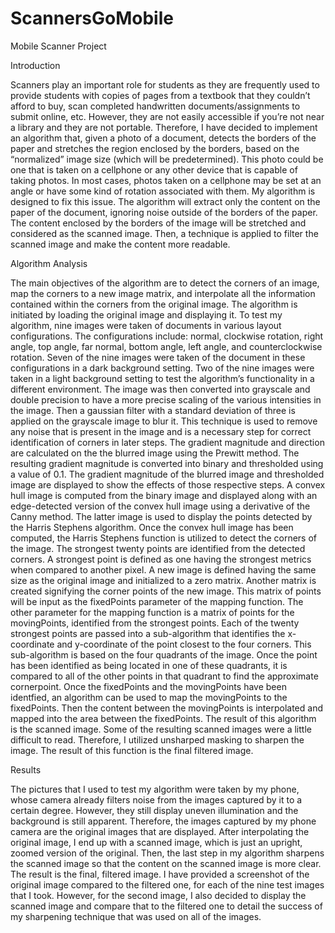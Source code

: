 # ScannersGoMobile
Mobile Scanner Project

Introduction

  Scanners play an important role for students as they are frequently used to provide students with copies of pages from a textbook that they couldn’t afford to buy, scan completed handwritten documents/assignments to submit online, etc. However, they are not easily accessible if you’re not near a library and they are not portable. Therefore, I have decided to implement an algorithm that, given a photo of a document, detects the borders of the paper and stretches the region enclosed by the borders, based on the “normalized” image size (which will be predetermined). This photo could be one that is taken on a cellphone or any other device that is capable of taking photos. In most cases, photos taken on a cellphone may be set at an angle or have some kind of rotation associated with them. My algorithm is designed to fix this issue. The algorithm will extract only the content on the paper of the document, ignoring noise outside of the borders of the paper. The content enclosed by the borders of the image will be stretched and considered as the scanned image. Then, a technique is applied to filter the scanned image and make the content more readable.

Algorithm Analysis

  The main objectives of the algorithm are to detect the corners of an image, map the corners to a new image matrix, and interpolate all the information contained within the corners from the original image. The algorithm is initiated by loading the original image and displaying it. To test my algorithm, nine images were taken of documents in various layout configurations. The configurations include: normal, clockwise rotation, right angle, top angle, far normal, bottom angle, left angle, and counterclockwise rotation. Seven of the nine images were taken of the document in these configurations in a dark background setting. Two of the nine images were taken in a light background setting to test the algorithm’s functionality in a different environment. The image was then converted into grayscale and double precision to have a more precise scaling of the various intensities in the image. Then a gaussian filter with a standard deviation of three is applied on the grayscale image to blur it. This technique is used to remove any noise that is present in the image and is a necessary step for correct identification of corners in later steps. The gradient magnitude and direction are calculated on the the blurred image using the Prewitt method. The resulting gradient magnitude is converted into binary and thresholded using a value of 0.1. The gradient magnitude of the blurred image and thresholded image are displayed to show the effects of those respective steps. A convex hull image is computed from the binary image and displayed along with an edge-detected version of the convex hull image using a derivative of the Canny method. The latter image is used to display the points detected by the Harris Stephens algorithm.
  Once the convex hull image has been computed, the Harris Stephens function is utilized to detect the corners of the image. The strongest twenty points are identified from the detected corners. A strongest point is defined as one having the strongest metrics when compared to another pixel. A new image is defined having the same size as the original image and initialized to a zero matrix. Another matrix is created signifying the corner points of the new image. This matrix of points will be input as the fixedPoints parameter of the mapping function.
  The other parameter for the mapping function is a matrix of points for the movingPoints, identified from the strongest points. Each of the twenty strongest points are passed into a sub-algorithm that identifies the x-coordinate and y-coordinate of the point closest to the four corners. This sub-algorithm is based on the four quadrants of the image. Once the point has been identified as being located in one of these quadrants, it is compared to all of the other points in that quadrant to find the approximate cornerpoint.
  Once the fixedPoints and the movingPoints have been identfied, an algorithm can be used to map the movingPoints to the fixedPoints. Then the content between the movingPoints is interpolated and mapped into the area between the fixedPoints. The result of this algorithm is the scanned image.
  Some of the resulting scanned images were a little difficult to read. Therefore, I utilized unsharped masking to sharpen the image. The result of this function is the final filtered image.

Results

  The pictures that I used to test my algorithm were taken by my phone, whose camera already filters noise from the images captured by it to a certain degree. However, they still display uneven illumination and the background is still apparent. Therefore, the images captured by my phone camera are the original images that are displayed. After interpolating the original image, I end up with a scanned image, which is just an upright, zoomed version of the original. Then, the last step in my algorithm sharpens the scanned image so that the content on the scanned image is more clear. The result is the final, filtered image. I have provided a screenshot of the original image compared to the filtered one, for each of the nine test images that I took. However, for the second image, I also decided to display the scanned image and compare that to the filtered one to detail the success of my sharpening technique that was used on all of the images.
